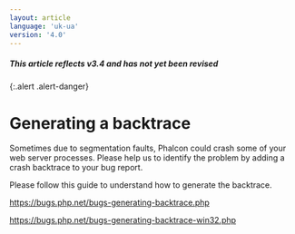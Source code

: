 ```yaml
---
layout: article
language: 'uk-ua'
version: '4.0'
---
```

##### This article reflects v3.4 and has not yet been revised

{:.alert .alert-danger}

# Generating a backtrace

Sometimes due to segmentation faults, Phalcon could crash some of your web server processes. Please help us to identify the problem by adding a crash backtrace to your bug report.

Please follow this guide to understand how to generate the backtrace.

<https://bugs.php.net/bugs-generating-backtrace.php>

<https://bugs.php.net/bugs-generating-backtrace-win32.php>